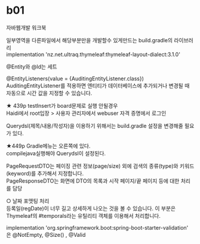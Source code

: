 # b01
자바웹개발 워크북


일부영역을 다른파일에서 해당부분만을 개발할수 있게만드는 build.gradle의 라이브러리<br>
    implementation 'nz.net.ultraq.thymeleaf:thymeleaf-layout-dialect:3.1.0'<br>

@Entity와 @Id는 세트<br>


@EntityListeners(value = {AuditingEntityListener.class})<br>
AuditingEntityListener를 적용하면 엔티티가 데이터베이스에 추가되거나 변경될 때 자동으로 시간 값을 지정할 수 있습니다.<br>


★ 439p testInsert가 board문제로 실행 안될경우<br>
Haidi에서 root입장 > 사용자 관리자에서 webuser 자격 증명에서 로그인<br>

Querydsl(제목/내용/작성자)을 이용하기 위해서는 build.gradle 설정을 변경해줄 필요가 있다.<br>

★449p Gradle메뉴는 오른쪽에 있다. <br>
compilejava실행해야 Querydsl이 설정된다.<br>

PageRequestDTO는 페이징 관련 정보(page/size) 외에 검색의 종류(type)와 키워드(keyword)를 추가해서 지정합니다.<br>
PageResponseDTO는 화면에 DTO의 목록과 시작 페이지/끝 페이지 등에 대한 처리를 담당<br>

○ 날짜 포맷팅 처리<br>
등록일(regDate)이 너무 길고 상세하게 나오는 것을 볼 수 있습니다. 이 부분은 Thymeleaf의 #temporals라는 유틸리티
객체를 이용해서 처리합니다.<br>

implementation 'org.springframework.boot:spring-boot-starter-validation'
은 @NotEmpty, @Size() , @Valid<br>
